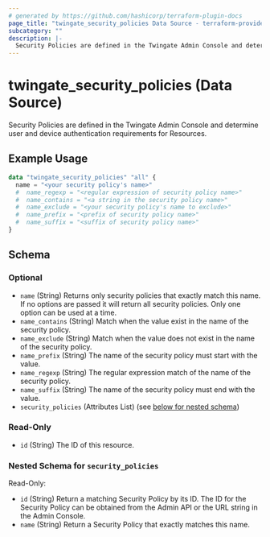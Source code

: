 ```yaml
---
# generated by https://github.com/hashicorp/terraform-plugin-docs
page_title: "twingate_security_policies Data Source - terraform-provider-twingate"
subcategory: ""
description: |-
  Security Policies are defined in the Twingate Admin Console and determine user and device authentication requirements for Resources.
---
```


# twingate_security_policies (Data Source)

Security Policies are defined in the Twingate Admin Console and determine user and device authentication requirements for Resources.

## Example Usage

```terraform
data "twingate_security_policies" "all" {
  name = "<your security policy's name>"
  #  name_regexp = "<regular expression of security policy name>"
  #  name_contains = "<a string in the security policy name>"
  #  name_exclude = "<your security policy's name to exclude>"
  #  name_prefix = "<prefix of security policy name>"
  #  name_suffix = "<suffix of security policy name>"
}
```

<!-- schema generated by tfplugindocs -->
## Schema

### Optional

- `name` (String) Returns only security policies that exactly match this name. If no options are passed it will return all security policies. Only one option can be used at a time.
- `name_contains` (String) Match when the value exist in the name of the security policy.
- `name_exclude` (String) Match when the value does not exist in the name of the security policy.
- `name_prefix` (String) The name of the security policy must start with the value.
- `name_regexp` (String) The regular expression match of the name of the security policy.
- `name_suffix` (String) The name of the security policy must end with the value.
- `security_policies` (Attributes List) (see [below for nested schema](#nestedatt--security_policies))

### Read-Only

- `id` (String) The ID of this resource.

<a id="nestedatt--security_policies"></a>
### Nested Schema for `security_policies`

Read-Only:

- `id` (String) Return a matching Security Policy by its ID. The ID for the Security Policy can be obtained from the Admin API or the URL string in the Admin Console.
- `name` (String) Return a Security Policy that exactly matches this name.
